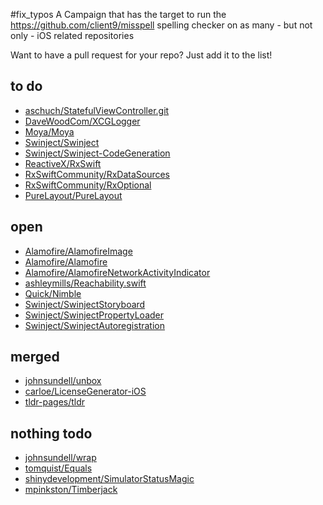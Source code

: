 


#fix_typos
A Campaign that has the target to run the https://github.com/client9/misspell spelling checker on as many - but not only - iOS related repositories

Want to have a pull request for your repo? Just add it to the list!



## to do
* [aschuch/StatefulViewController.git](https://github.com/aschuch/StatefulViewController.git)
* [DaveWoodCom/XCGLogger](https://github.com/DaveWoodCom/XCGLogger)
* [Moya/Moya](https://github.com/Moya/Moya)
* [Swinject/Swinject](https://github.com/Swinject/Swinject)
* [Swinject/Swinject-CodeGeneration](https://github.com/Swinject/Swinject-CodeGeneration)
* [ReactiveX/RxSwift](https://github.com/ReactiveX/RxSwift)
* [RxSwiftCommunity/RxDataSources](https://github.com/RxSwiftCommunity/RxDataSources)
* [RxSwiftCommunity/RxOptional](https://github.com/RxSwiftCommunity/RxOptional)
* [PureLayout/PureLayout](https://github.com/PureLayout/PureLayout)


## open
* [Alamofire/AlamofireImage](https://github.com/Alamofire/AlamofireImage)
* [Alamofire/Alamofire](https://github.com/Alamofire/Alamofire)
* [Alamofire/AlamofireNetworkActivityIndicator](https://github.com/Alamofire/AlamofireNetworkActivityIndicator)
* [ashleymills/Reachability.swift](https://github.com/ashleymills/Reachability.swift)
* [Quick/Nimble](https://github.com/Quick/Nimble)
* [Swinject/SwinjectStoryboard](https://github.com/Swinject/SwinjectStoryboard)
* [Swinject/SwinjectPropertyLoader](https://github.com/Swinject/SwinjectPropertyLoader)
* [Swinject/SwinjectAutoregistration](https://github.com/Swinject/SwinjectAutoregistration)


## merged
* [johnsundell/unbox](https://github.com/johnsundell/unbox)
* [carloe/LicenseGenerator-iOS](https://github.com/carloe/LicenseGenerator-iOS)
* [tldr-pages/tldr](https://github.com/tldr-pages/tldr)


## nothing todo
* [johnsundell/wrap](https://github.com/johnsundell/wrap)
* [tomquist/Equals](https://github.com/tomquist/Equals)
* [shinydevelopment/SimulatorStatusMagic](https://github.com/shinydevelopment/SimulatorStatusMagic)
* [mpinkston/Timberjack](https://github.com/mpinkston/Timberjack)



